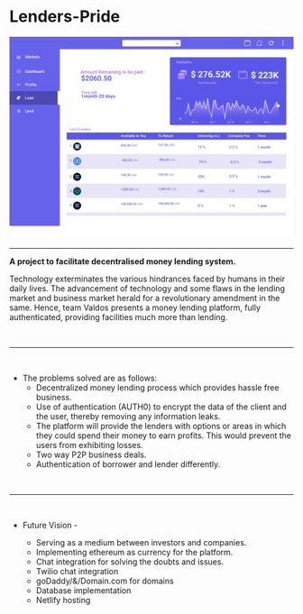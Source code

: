 # Lenders-Pride

![img](https://github.com/Akshay-kumar01/Lenders-Pride/blob/main/home/static/img/Page_2.png)
<br>
<hr>

**A project to facilitate decentralised money lending system.**
<br>

Technology exterminates the various hindrances faced by humans in their daily lives. The advancement of technology and some flaws in the lending market and business market herald for a revolutionary amendment in the same. Hence, team Valdos presents a money lending platform, fully authenticated, providing facilities much more than lending.

<br>
<hr>
<br>

- The problems solved are as follows:
  - Decentralized money lending process which provides hassle free business.
  - Use of authentication (AUTH0) to encrypt the data of the client and the user, thereby removing any information leaks.
  - The platform will provide the lenders with options or areas in which they could spend their money to earn profits. This would prevent the users from exhibiting losses.
  - Two way P2P business deals.
  - Authentication of borrower and lender differently.

<br>
<hr>
<br>

- Future Vision - 

  - Serving as a medium between investors and companies.
  - Implementing ethereum as currency for the platform.
  - Chat integration for solving the doubts and issues.
  - Twilio chat integration
  - goDaddy/&/Domain.com for domains
  - Database implementation
  - Netlify hosting
